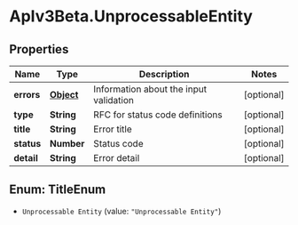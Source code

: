 # ApIv3Beta.UnprocessableEntity

## Properties

Name | Type | Description | Notes
------------ | ------------- | ------------- | -------------
**errors** | [**Object**](.md) | Information about the input validation | [optional] 
**type** | **String** | RFC for status code definitions | [optional] 
**title** | **String** | Error title | [optional] 
**status** | **Number** | Status code | [optional] 
**detail** | **String** | Error detail | [optional] 



## Enum: TitleEnum


* `Unprocessable Entity` (value: `"Unprocessable Entity"`)




